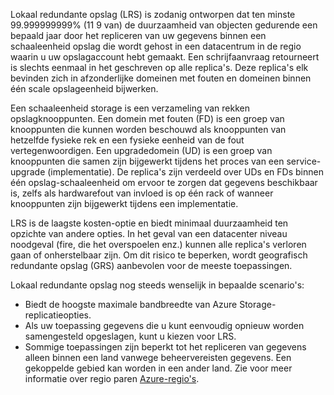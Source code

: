 Lokaal redundante opslag (LRS) is zodanig ontworpen dat ten minste 99.999999999% (11 9 van) de duurzaamheid van objecten gedurende een bepaald jaar door het repliceren van uw gegevens binnen een schaaleenheid opslag die wordt gehost in een datacentrum in de regio waarin u uw opslagaccount hebt gemaakt. Een schrijfaanvraag retourneert is slechts eenmaal in het geschreven op alle replica's. Deze replica's elk bevinden zich in afzonderlijke domeinen met fouten en domeinen binnen één scale opslageenheid bijwerken.

Een schaaleenheid storage is een verzameling van rekken opslagknooppunten. Een domein met fouten (FD) is een groep van knooppunten die kunnen worden beschouwd als knooppunten van hetzelfde fysieke rek en een fysieke eenheid van de fout vertegenwoordigen. Een upgradedomein (UD) is een groep van knooppunten die samen zijn bijgewerkt tijdens het proces van een service-upgrade (implementatie). De replica's zijn verdeeld over UDs en FDs binnen één opslag-schaaleenheid om ervoor te zorgen dat gegevens beschikbaar is, zelfs als hardwarefout van invloed is op één rack of wanneer knooppunten zijn bijgewerkt tijdens een implementatie.

LRS is de laagste kosten-optie en biedt minimaal duurzaamheid ten opzichte van andere opties. In het geval van een datacenter niveau noodgeval (fire, die het overspoelen enz.) kunnen alle replica's verloren gaan of onherstelbaar zijn. Om dit risico te beperken, wordt geografisch redundante opslag (GRS) aanbevolen voor de meeste toepassingen.

Lokaal redundante opslag nog steeds wenselijk in bepaalde scenario's:

* Biedt de hoogste maximale bandbreedte van Azure Storage-replicatieopties.
* Als uw toepassing gegevens die u kunt eenvoudig opnieuw worden samengesteld opgeslagen, kunt u kiezen voor LRS.
* Sommige toepassingen zijn beperkt tot het repliceren van gegevens alleen binnen een land vanwege beheervereisten gegevens. Een gekoppelde gebied kan worden in een ander land. Zie voor meer informatie over regio paren [Azure-regio's](https://azure.microsoft.com/regions/).
